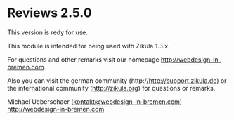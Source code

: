 Reviews 2.5.0
===========================

This version is redy for use.


This module is intended for being used with Zikula 1.3.x.

For questions and other remarks visit our homepage http://webdesign-in-bremen.com.

Also you can visit the german community (http://http://support.zikula.de)
or the international community (http://zikula.org) for questions or remarks.

Michael Ueberschaer (kontakt@webdesign-in-bremen.com)
http://webdesign-in-bremen.com
